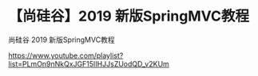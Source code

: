 【尚硅谷】2019 新版SpringMVC教程
===

尚硅谷 2019 新版SpringMVC教程

https://www.youtube.com/playlist?list=PLmOn9nNkQxJGF15IIHJJsZUodQD_v2KUm